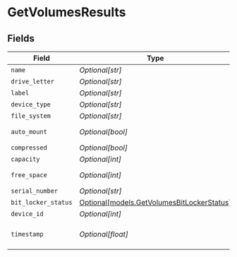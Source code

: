 # GetVolumesResults


## Fields

| Field                                                                                | Type                                                                                 | Required                                                                             | Description                                                                          |
| ------------------------------------------------------------------------------------ | ------------------------------------------------------------------------------------ | ------------------------------------------------------------------------------------ | ------------------------------------------------------------------------------------ |
| `name`                                                                               | *Optional[str]*                                                                      | :heavy_minus_sign:                                                                   | Name                                                                                 |
| `drive_letter`                                                                       | *Optional[str]*                                                                      | :heavy_minus_sign:                                                                   | Drive Letter                                                                         |
| `label`                                                                              | *Optional[str]*                                                                      | :heavy_minus_sign:                                                                   | Volume Label                                                                         |
| `device_type`                                                                        | *Optional[str]*                                                                      | :heavy_minus_sign:                                                                   | Device Type                                                                          |
| `file_system`                                                                        | *Optional[str]*                                                                      | :heavy_minus_sign:                                                                   | File System Type                                                                     |
| `auto_mount`                                                                         | *Optional[bool]*                                                                     | :heavy_minus_sign:                                                                   | Automatically Mounted                                                                |
| `compressed`                                                                         | *Optional[bool]*                                                                     | :heavy_minus_sign:                                                                   | Compressed                                                                           |
| `capacity`                                                                           | *Optional[int]*                                                                      | :heavy_minus_sign:                                                                   | Capacity (bytes)                                                                     |
| `free_space`                                                                         | *Optional[int]*                                                                      | :heavy_minus_sign:                                                                   | Free Space (bytes)                                                                   |
| `serial_number`                                                                      | *Optional[str]*                                                                      | :heavy_minus_sign:                                                                   | Serial Number                                                                        |
| `bit_locker_status`                                                                  | [Optional[models.GetVolumesBitLockerStatus]](../models/getvolumesbitlockerstatus.md) | :heavy_minus_sign:                                                                   | BitLocker Status                                                                     |
| `device_id`                                                                          | *Optional[int]*                                                                      | :heavy_minus_sign:                                                                   | Device identifier                                                                    |
| `timestamp`                                                                          | *Optional[float]*                                                                    | :heavy_minus_sign:                                                                   | Date/Time when data was collected/updated                                            |